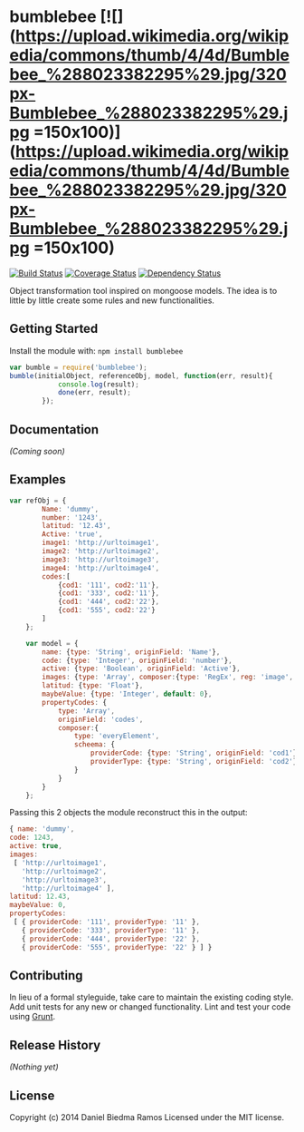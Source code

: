 # bumblebee   [![](https://upload.wikimedia.org/wikipedia/commons/thumb/4/4d/Bumblebee_%288023382295%29.jpg/320px-Bumblebee_%288023382295%29.jpg =150x100)](https://upload.wikimedia.org/wikipedia/commons/thumb/4/4d/Bumblebee_%288023382295%29.jpg/320px-Bumblebee_%288023382295%29.jpg =150x100)
 [![Build Status](https://secure.travis-ci.org/danibram/bumblebee.png?branch=master)](http://travis-ci.org/danibram/bumblebee) [![Coverage Status](https://coveralls.io/repos/danibram/bumblebee/badge.png?branch=master)](https://coveralls.io/r/danibram/bumblebee?branch=master) [![Dependency Status](https://david-dm.org/danibram/bumblebee.svg)](https://david-dm.org/danibram/bumblebee)

Object transformation tool inspired on mongoose models. The idea is to little by little create some rules and new functionalities.

## Getting Started
Install the module with: `npm install bumblebee`

```javascript
var bumble = require('bumblebee');
bumble(initialObject, referenceObj, model, function(err, result){
            console.log(result);
            done(err, result);
        });
```

## Documentation
_(Coming soon)_

## Examples
```javascript
var refObj = {
        Name: 'dummy',
        number: '1243',
        latitud: '12.43',
        Active: 'true',
        image1: 'http://urltoimage1',
        image2: 'http://urltoimage2',
        image3: 'http://urltoimage3',
        image4: 'http://urltoimage4',
        codes:[
            {cod1: '111', cod2:'11'},
            {cod1: '333', cod2:'11'},
            {cod1: '444', cod2:'22'},
            {cod1: '555', cod2:'22'}
        ]
    };

    var model = {
        name: {type: 'String', originField: 'Name'},
        code: {type: 'Integer', originField: 'number'},
        active: {type: 'Boolean', originField: 'Active'},
        images: {type: 'Array', composer:{type: 'RegEx', reg: 'image', use: 'value'}},
        latitud: {type: 'Float'},
        maybeValue: {type: 'Integer', default: 0},
        propertyCodes: {
            type: 'Array',
            originField: 'codes',
            composer:{
                type: 'everyElement',
                scheema: {
                    providerCode: {type: 'String', originField: 'cod1'},
                    providerType: {type: 'String', originField: 'cod2'}
                }
            }
        }
    };
  ```
  
  Passing this 2 objects the module reconstruct this in the output:
  
  ```javascript
  { name: 'dummy',
  code: 1243,
  active: true,
  images:
   [ 'http://urltoimage1',
     'http://urltoimage2',
     'http://urltoimage3',
     'http://urltoimage4' ],
  latitud: 12.43,
  maybeValue: 0,
  propertyCodes:
   [ { providerCode: '111', providerType: '11' },
     { providerCode: '333', providerType: '11' },
     { providerCode: '444', providerType: '22' },
     { providerCode: '555', providerType: '22' } ] }
  ```

## Contributing
In lieu of a formal styleguide, take care to maintain the existing coding style. Add unit tests for any new or changed functionality. Lint and test your code using [Grunt](http://gruntjs.com/).

## Release History
_(Nothing yet)_

## License
Copyright (c) 2014 Daniel Biedma Ramos
Licensed under the MIT license.
